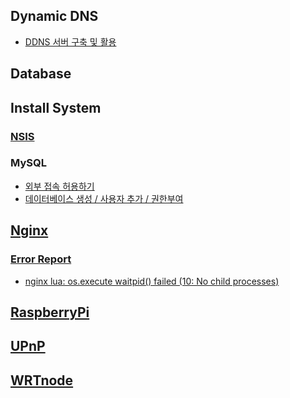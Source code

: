 ## Dynamic DNS

- [DDNS 서버 구축 및 활용](ddns_server.md)

## Database

## Install System

### [NSIS](Install_System/nsis)

### MySQL

- [외부 접속 허용하기](database/mysql/allow_external_access.md)
- [데이터베이스 생성 / 사용자 추가 / 권한부여](database/mysql/create_db_n_user.md)

## [Nginx](nginx)

### [Error Report](nginx/ErrorReport)

- [nginx lua: os.execute waitpid() failed (10: No child processes)](nginx/ErrorReport/nginx_lua_os_execute_waitpid_failed.md)

## [RaspberryPi](RaspberryPi)

## [UPnP](UPNP)

## [WRTnode](WRTnode)
